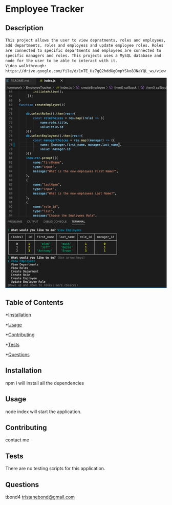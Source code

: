 # Employee Tracker

  ## Description
    This project allows the user to view depratments, roles and employees, add departments, roles and employess and update employee roles. Roles are connected to specific departments and employees are connected to specific managers and roles. This projects uses a MySQL database and node for the user to be able to interact with it.
    Video walkthrough: https://drive.google.com/file/d/1nTE_Hz7gQ2hddXgOmpYSko8JNaYQL_ws/view
![alt text](./screenshot.png)
  ## Table of Contents

  *[Installation](#installation)

  *[Usage](#usage)

  *[Contributing](#contributing)

  *[Tests](#tests)

  *[Questions](#questions)

  ## Installation
  npm i will install all the dependencies

  ## Usage
  node index will start the application.

  ## Contributing
  contact me

  ## Tests
  There are no testing scripts for this application.

  ## Questions
  tbond4
  tristanebond@gmail.com